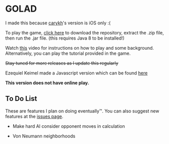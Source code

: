 # GOLAD
I made this because [carykh](https://www.youtube.com/user/carykh)'s version is iOS only :(

To play the game, [click here](https://github.com/hanss314/GOLAD/archive/master.zip) to download the repository, extract the .zip file, then run the .jar file. (this requires Java 8 to be installed!)
  
Watch [this](https://www.youtube.com/watch?v=JkGZ2Hl1l8c) video for instructions on how to play and some background. Alternatively, you can play the tutorial provided in the game.

~~Stay tuned for more releases as I update this regularly~~

Ezequiel Keimel made a Javascript version which can be found [here](https://popclom.github.io/GOLAD/)

**This version does not have online play.**

## To Do List

These are features I plan on doing eventually™. You can also suggest new features at the [issues page](https://github.com/hanss314/GOLAD/issues).

- Make hard AI consider opponent moves in calculation

- Von Neumann neighborhoods 
